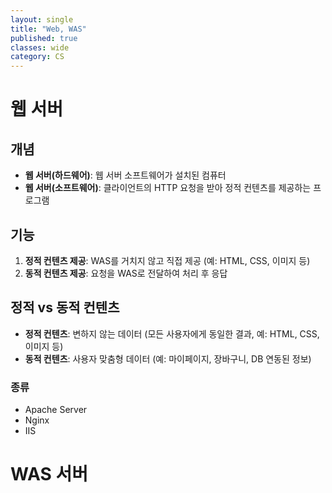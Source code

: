 ```yaml
---
layout: single
title: "Web, WAS"
published: true
classes: wide
category: CS
---
```



# 웹 서버

## 개념
- **웹 서버(하드웨어)**: 웹 서버 소프트웨어가 설치된 컴퓨터  
- **웹 서버(소프트웨어)**: 클라이언트의 HTTP 요청을 받아 정적 컨텐츠를 제공하는 프로그램  

## 기능
1. **정적 컨텐츠 제공**: WAS를 거치지 않고 직접 제공 (예: HTML, CSS, 이미지 등)  
2. **동적 컨텐츠 제공**: 요청을 WAS로 전달하여 처리 후 응답  

## 정적 vs 동적 컨텐츠
- **정적 컨텐츠**: 변하지 않는 데이터 (모든 사용자에게 동일한 결과, 예: HTML, CSS, 이미지 등)  
- **동적 컨텐츠**: 사용자 맞춤형 데이터 (예: 마이페이지, 장바구니, DB 연동된 정보)


### 종류
* Apache Server
* Nginx
* IIS

# WAS 서버
